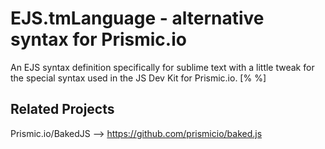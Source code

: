 # EJS.tmLanguage - alternative syntax for Prismic.io

An EJS syntax definition specifically for sublime text with a little tweak for the special syntax used in the JS Dev Kit for Prismic.io. [% %]

## Related Projects

Prismic.io/BakedJS --> https://github.com/prismicio/baked.js
